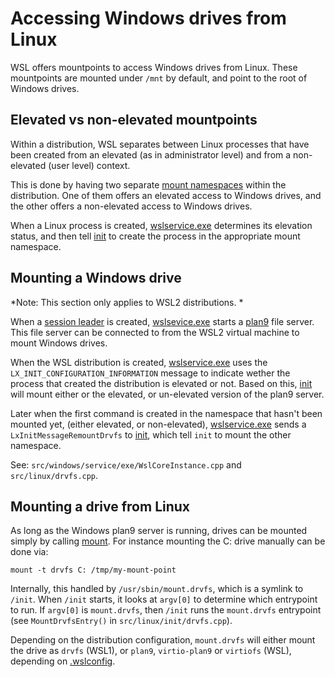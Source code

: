 # Accessing Windows drives from Linux

WSL offers mountpoints to access Windows drives from Linux. These mountpoints are mounted under `/mnt` by default, and point to the root of Windows drives.

## Elevated vs non-elevated mountpoints 

Within a distribution, WSL separates between Linux processes that have been created from an elevated (as in administrator level) and from a non-elevated (user level) context. 

This is done by having two separate [mount namespaces](https://man7.org/linux/man-pages/man7/mount_namespaces.7.html) within the distribution. One of them offers an elevated access to Windows drives, and the other offers a non-elevated access to Windows drives.

When a Linux process is created, [wslservice.exe](wslservice.exe.md) determines its elevation status, and then tell [init](init.md) to create the process in the appropriate mount namespace.

## Mounting a Windows drive

*Note: This section only applies to WSL2 distributions. *

When a [session leader](session-leader.md) is created, [wslsevice.exe](wslservice.exe.md) starts a [plan9](https://9fans.github.io/plan9port/man/man9/intro.html) file server. This file server can be connected to from the WSL2 virtual machine to mount Windows drives. 

When the WSL distribution is created, [wslservice.exe](wslservice.exe.md) uses the `LX_INIT_CONFIGURATION_INFORMATION` message to indicate wether the process that created the distribution is elevated or not. Based on this, [init](init.md) will mount either or the elevated, or un-elevated version of the plan9 server.

Later when the first command is created in the namespace that hasn't been mounted yet, (either elevated, or non-elevated), [wslservice.exe](wslservice.exe.md) sends a `LxInitMessageRemountDrvfs` to [init](init.md), which tell `init` to mount the other namespace. 

See: `src/windows/service/exe/WslCoreInstance.cpp` and `src/linux/drvfs.cpp`. 

## Mounting a drive from Linux 

As long as the Windows plan9 server is running, drives can be mounted simply by calling [mount](https://linux.die.net/man/8/mount). For instance mounting the C: drive manually can be done via: 

```
mount -t drvfs C: /tmp/my-mount-point
```

Internally, this handled by `/usr/sbin/mount.drvfs`, which is a symlink to `/init`. When `/init` starts, it looks at `argv[0]` to determine which entrypoint to run. If `argv[0]` is `mount.drvfs`, then `/init` runs the `mount.drvfs` entrypoint (see `MountDrvfsEntry()` in `src/linux/init/drvfs.cpp`).

Depending on the distribution configuration, `mount.drvfs` will either mount the drive as `drvfs` (WSL1), or  `plan9`, `virtio-plan9` or `virtiofs` (WSL), depending on [.wslconfig](https://learn.microsoft.com/windows/wsl/wsl-config).